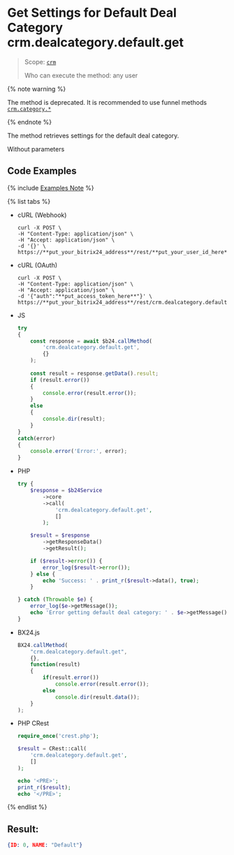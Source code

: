 # Get Settings for Default Deal Category crm.dealcategory.default.get

> Scope: [`crm`](../../../scopes/permissions.md)
>
> Who can execute the method: any user

{% note warning %}

The method is deprecated. It is recommended to use funnel methods [`crm.category.*`](../../universal/category/index.md)

{% endnote %}

The method retrieves settings for the default deal category.

Without parameters

## Code Examples

{% include [Examples Note](../../../../_includes/examples.md) %}

{% list tabs %}

- cURL (Webhook)

    ```http
    curl -X POST \
    -H "Content-Type: application/json" \
    -H "Accept: application/json" \
    -d '{}' \
    https://**put_your_bitrix24_address**/rest/**put_your_user_id_here**/**put_your_webhook_here**/crm.dealcategory.default.get
    ```

- cURL (OAuth)

    ```http
    curl -X POST \
    -H "Content-Type: application/json" \
    -H "Accept: application/json" \
    -d '{"auth":"**put_access_token_here**"}' \
    https://**put_your_bitrix24_address**/rest/crm.dealcategory.default.get
    ```

- JS

    ```js
    try
    {
    	const response = await $b24.callMethod(
    		'crm.dealcategory.default.get',
    		{}
    	);
    	
    	const result = response.getData().result;
    	if (result.error())
    	{
    		console.error(result.error());
    	}
    	else
    	{
    		console.dir(result);
    	}
    }
    catch(error)
    {
    	console.error('Error:', error);
    }
    ```

- PHP

    ```php
    try {
        $response = $b24Service
            ->core
            ->call(
                'crm.dealcategory.default.get',
                []
            );
    
        $result = $response
            ->getResponseData()
            ->getResult();
    
        if ($result->error()) {
            error_log($result->error());
        } else {
            echo 'Success: ' . print_r($result->data(), true);
        }
    
    } catch (Throwable $e) {
        error_log($e->getMessage());
        echo 'Error getting default deal category: ' . $e->getMessage();
    }
    ```

- BX24.js

    ```js
    BX24.callMethod(
        "crm.dealcategory.default.get",
        {},
        function(result)
        {
            if(result.error())
                console.error(result.error());
            else
                console.dir(result.data());
        }
    );
    ```

- PHP CRest

    ```php
    require_once('crest.php');

    $result = CRest::call(
        'crm.dealcategory.default.get',
        []
    );

    echo '<PRE>';
    print_r($result);
    echo '</PRE>';
    ```

{% endlist %}

## Result:

```json
{ID: 0, NAME: "Default"}
```